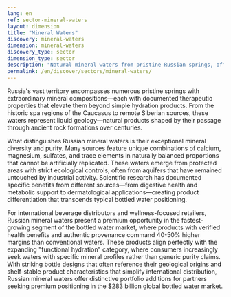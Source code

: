 ```yaml
---
lang: en
ref: sector-mineral-waters
layout: dimension
title: "Mineral Waters"
discovery: mineral-waters
dimension: mineral-waters
discovery_type: sector
dimension_type: sector
description: "Natural mineral waters from pristine Russian springs, offering unique geological compositions and health-focused beverage options."
permalink: /en/discover/sectors/mineral-waters/
---
```


Russia's vast territory encompasses numerous pristine springs with extraordinary mineral compositions—each with documented therapeutic properties that elevate them beyond simple hydration products. From the historic spa regions of the Caucasus to remote Siberian sources, these waters represent liquid geology—natural products shaped by their passage through ancient rock formations over centuries.

What distinguishes Russian mineral waters is their exceptional mineral diversity and purity. Many sources feature unique combinations of calcium, magnesium, sulfates, and trace elements in naturally balanced proportions that cannot be artificially replicated. These waters emerge from protected areas with strict ecological controls, often from aquifers that have remained untouched by industrial activity. Scientific research has documented specific benefits from different sources—from digestive health and metabolic support to dermatological applications—creating product differentiation that transcends typical bottled water positioning.

For international beverage distributors and wellness-focused retailers, Russian mineral waters present a premium opportunity in the fastest-growing segment of the bottled water market, where products with verified health benefits and authentic provenance command 40-50% higher margins than conventional waters. These products align perfectly with the expanding "functional hydration" category, where consumers increasingly seek waters with specific mineral profiles rather than generic purity claims. With striking bottle designs that often reference their geological origins and shelf-stable product characteristics that simplify international distribution, Russian mineral waters offer distinctive portfolio additions for partners seeking premium positioning in the $283 billion global bottled water market.

